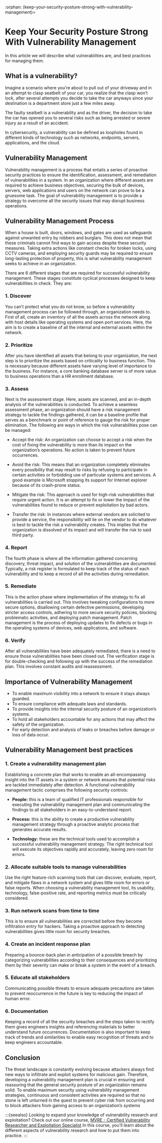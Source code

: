 :orphan:
(keep-your-security-posture-strong-with-vulnerability-management)=

# Keep Your Security Posture Strong With Vulnerability Management

In this article we will describe what vulnerabilities are, and best practices for managing them.

## What is a vulnerability?

Imagine a scenario where you’re about to pull out of your driveway and in an attempt to clasp seatbelt of your car, you realize that the clasp won’t lock, after several attempts you decide to take the car anyways since your destination is a department store just a few miles away.

The faulty seatbelt is a vulnerability and as the driver, the decision to take the car has opened you to several risks such as being arrested or severe injury as a result of an accident.

In cybersecurity, a vulnerability can be defined as loopholes found in different kinds of technology such as networks, endpoints, servers, applications, and the cloud.

## Vulnerability Management

Vulnerability management is a process that entails a series of proactive security practices to ensure the identification, assessment, and remediation of vulnerabilities in a system. In an organization where different assets are required to achieve business objectives, securing the bulk of devices, servers, web applications and users on the network can prove to be a gruesome task. The goal of vulnerability management is to provide a strategy to overcome all the security issues that may disrupt business operations.

## Vulnerability Management Process

When a house is built, doors, windows, and gates are used as safeguards against unwanted entry by robbers and burglars. This does not mean that these criminals cannot find ways to gain access despite these security measures. Taking extra actions like constant checks for broken locks, using CCTV cameras, and employing security guards may be required to ensure long-lasting protection of property, this is what vulnerability management seeks to achieve in an organization.

There are 6 different stages that are required for successful vulnerability management. These stages constitute cyclical processes designed to keep vulnerabilities in check. They are:

### 1. Discover

You can’t protect what you do not know, so before a vulnerability management process can be followed through, an organization needs to. First of all, create an inventory of all the assets across the network along with host details like operating systems and open port services. Here, the aim is to create a baseline of all the internal and external assets within the network.

### 2. Prioritize

After you have identified all assets that belong to your organization, the next step is to prioritize the assets based on criticality to business function. This is necessary because different assets have varying level of importance to the business. For instance, a core banking database server is of more value to business operations than a HR enrollment database.

### 3. Assess

Next is the assessment stage. Here, assets are scanned, and an in-depth analysis of the vulnerabilities is conducted. To achieve a seamless assessment phase, an organization should have a risk management strategy to tackle the findings gathered, it can be a baseline profile that serves as a benchmark or point of reference to gauge the risk for proper elimination. The following are ways in which the risk vulnerabilities pose can be managed:

- Accept the risk: An organization can choose to accept a risk when the cost of fixing the vulnerability is more than its impact on the organization’s operations. No action is taken to prevent future occurrences.

- Avoid the risk: This means that an organization completely eliminates every possibility that may result to risks by refusing to participate in certain activities or forbidding use of particular systems and services. A good example is Microsoft stopping its support for Internet explorer because of its crash-prone status.

- Mitigate the risk: This approach is used for high-risk vulnerabilities that require urgent action. It is an attempt to fix or lower the impact of the vulnerabilities found to reduce or prevent exploitation by bad actors.

- Transfer the risk: In instances where external vendors are solicited to provide a service, the responsibility will lie on the vendor to do whatever is best to tackle the risk a vulnerability creates. This implies that the organization is dissolved of its impact and will transfer the risk to said third party.

### 4. Report

The fourth phase is where all the information gathered concerning discovery, threat impact, and solution of the vulnerabilities are documented. Typically, a risk register is formulated to keep track of the status of each vulnerability and to keep a record of all the activities during remediation.

### 5. Remediate

This is the action phase where implementation of the strategy to fix all vulnerabilities is carried out. This involves tweaking configurations to more secure options, disallowing certain defective permissions, developing stricter access controls, adhering to more secure security policies, blocking problematic activities, and deploying patch management. Patch management is the process of deploying updates to fix defects or bugs in the operating systems of devices, web applications, and software.

### 6. Verify

After all vulnerabilities have been adequately remediated, there is a need to ensure those vulnerabilities have been closed out. The verification stage is for double-checking and following up with the success of the remediation plan. This involves constant audits and reassessment.

## Importance of Vulnerability Management

- To enable maximum visibility into a network to ensure it stays always guarded.
- To ensure compliance with adequate laws and standards.
- To provide insights into the internal security posture of an organization’s systems.
- To hold all stakeholders accountable for any actions that may affect the safety of the organization.
- For early detection and analysis of leaks or breaches before damage or loss of data occur.

## Vulnerability Management best practices

### 1. Create a vulnerability management plan

Establishing a concrete plan that works to enable an all-encompassing insight into the IT assets in a system or network ensures that potential risks are tackled immediately after detection. A functional vulnerability management tactic comprises the following security controls:

- **People:** this is a team of qualified IT professionals responsible for executing the vulnerability management plan and communicating the findings to all stakeholders in an easy-to-understand report.

- **Process:** this is the ability to create a productive vulnerability management strategy through a proactive analytic process that generates accurate results.

- **Technology:** these are the technical tools used to accomplish a successful vulnerability management strategy. The right technical tool will execute its objectives rapidly and accurately, leaving zero room for errors.

### 2. Allocate suitable tools to manage vulnerabilities

Use the right feature-rich scanning tools that can discover, evaluate, report, and mitigate flaws in a network system and gives little room for errors or false reports. When choosing a vulnerability management tool, its usability, technology, false-positive rate, and reporting metrics must be critically considered.

### 3. Run network scans from time to time

This is to ensure all vulnerabilities are corrected before they become infiltration entry for hackers. Taking a proactive approach to detecting vulnerabilities gives little room for security breaches.

### 4. Create an incident response plan

Preparing a bounce-back plan in anticipation of a possible breach by categorizing vulnerabilities according to their consequences and prioritizing them by their severity can make or break a system in the event of a breach.

### 5. Educate all stakeholders

Communicating possible threats to ensure adequate precautions are taken to prevent reoccurrence in the future is key to reducing the impact of human error.

### 6. Documentation

Keeping a record of all the security breaches and the steps taken to rectify them gives engineers insights and referencing materials to better understand future occurrences. Documentation is also important to keep track of trends and similarities to enable easy recognition of threats and to keep engineers accountable.

## Conclusion

The threat landscape is constantly evolving because attackers always find new ways to infiltrate and exploit systems for malicious gain. Therefore, developing a vulnerability management plan is crucial in ensuring and reassuring that the general security posture of an organization remains solid. To enable maximum security using vulnerability management strategies, continuous and consistent activities are required so that no stone is left unturned in the quest to prevent cyber risk from occurring and to block attackers from gaining access to an organization’s systems

:::{seealso}
Looking to expand your knowledge of vulnerability research and exploitation? Check out our online course, [MVRE - Certified Vulnerability Researcher and Exploitation Specialist](https://www.mosse-institute.com/certifications/mvre-vulnerability-researcher-and-exploitation-specialist.html) In this course, you'll learn about the different aspects of vulnerability research and how to put them into practice.
:::
